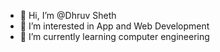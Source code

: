 - 👋 Hi, I’m @Dhruv Sheth
- 👀 I’m interested in App and Web Development
- 🌱 I’m currently learning computer engineering 
